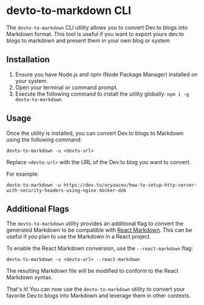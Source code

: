# devto-to-markdown CLI

The `devto-to-markdown` CLI utility allows you to convert Dev.to blogs into Markdown format. This tool is useful if you want to export yours dev.to blogs to markdown and present them in your own blog or system

## Installation

1. Ensure you have Node.js and npm (Node Package Manager) installed on your system.
2. Open your terminal or command prompt.
3. Execute the following command to install the utility globally: ```npm i -g devto-to-markdown```

## Usage

Once the utility is installed, you can convert Dev.to blogs to Markdown using the following command:

```devto-to-markdown -u <devto-url>```

Replace `<devto-url>` with the URL of the Dev.to blog you want to convert.

For example:

```devto-to-markdown -u https://dev.to/oryaacov/how-to-setup-http-server-with-security-headers-using-nginx-docker-dok```

## Additional Flags

The `devto-to-markdown` utility provides an additional flag to convert the generated Markdown to be compatible with [React Markdown](https://github.com/remarkjs/react-markdown). This can be useful if you plan to use the Markdown in a React project.

To enable the React Markdown conversion, use the `--react-markdown` flag:

```devto-to-markdown -u <devto-url> --react-markdown```

The resulting Markdown file will be modified to conform to the React Markdown syntax.

That's it! You can now use the `devto-to-markdown` utility to convert your favorite Dev.to blogs into Markdown and leverage them in other contexts.
